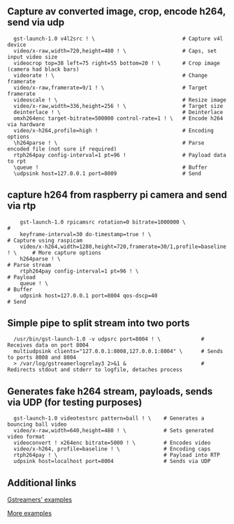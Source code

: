 ## Capture av converted image, crop, encode h264, send via udp 
```
  gst-launch-1.0 v4l2src ! \                            # Capture v4l device
  video/x-raw,width=720,height=480 ! \                  # Caps, set input video size
  videocrop top=38 left=75 right=55 bottom=20 ! \       # Crop image (camera had black bars)
  videorate ! \                                         # Change framerate
  video/x-raw,framerate=9/1 ! \                         # Target framerate
  videoscale ! \                                        # Resize image
  video/x-raw,width=336,height=256 ! \                  # Target size
  deinterlace ! \                                       # Deinterlace
  omxh264enc target-bitrate=500000 control-rate=1 ! \   # Encode h264 via hardware
  video/x-h264,profile=high !                           # Encoding options
  \h264parse ! \                                        # Parse encoded file (not sure if required)
  rtph264pay config-interval=1 pt=96 !                  # Payload data to rpt
  \queue !                                              # Buffer
  \udpsink host=127.0.0.1 port=8009                     # Send
  ```

## capture h264 from raspberry pi camera and send via rtp

```
    gst-launch-1.0 rpicamsrc rotation=0 bitrate=1000000 \                      #
    keyframe-interval=30 do-timestamp=true ! \                                 # Capture using raspicam
    video/x-h264,width=1280,height=720,framerate=30/1,profile=baseline ! \     # More capture options
    h264parse ! \                                                              # Parse stream
    rtph264pay config-interval=1 pt=96 ! \                                     # Payload
    queue ! \                                                                  # Buffer
    udpsink host=127.0.0.1 port=8004 qos-dscp=40                               # Send
 ```

## Simple pipe to split stream into two ports

```
  /usr/bin/gst-launch-1.0 -v udpsrc port=8004 ! \             # Receives data on port 8004
  multiudpsink clients="127.0.0.1:8008,127.0.0.1:8004" \      # Sends to ports 8008 and 8004 
  > /var/log/gstreamerlogrelay3 2>&1 &                        # Redirects stdout and stderr to logfile, detaches process

```

## Generates fake h264 stream, payloads, sends via UDP (for testing purposes)

```
  gst-launch-1.0 videotestsrc pattern=ball ! \    # Generates a bouncing ball video
  video/x-raw,width=640,height=480 ! \            # Sets generated video format
  videoconvert ! x264enc bitrate=5000 ! \         # Encodes video
  video/x-h264, profile=baseline ! \              # Encoding caps
  rtph264pay ! \                                  # Payload into RTP
  udpsink host=localhost port=8004                # Sends via UDP

```

## Additional links

[Gstreamers' examples](https://cgit.freedesktop.org/gstreamer/gst-plugins-good/tree/tests/examples)

[More examples](http://labs.isee.biz/index.php/Example_GStreamer_Pipelines)
